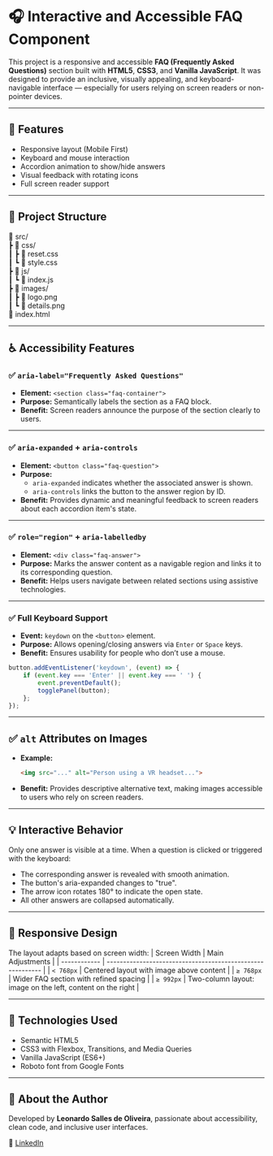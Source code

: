 # 🎧 Interactive and Accessible FAQ Component

This project is a responsive and accessible **FAQ (Frequently Asked Questions)** section built with **HTML5**, **CSS3**, and **Vanilla JavaScript**. It was designed to provide an inclusive, visually appealing, and keyboard-navigable interface — especially for users relying on screen readers or non-pointer devices.

---

## 📌 Features

- Responsive layout (Mobile First)
- Keyboard and mouse interaction
- Accordion animation to show/hide answers
- Visual feedback with rotating icons
- Full screen reader support

---

## 📂 Project Structure

📁 src/
<br>
┣ 📂 css/
<br>
┃ ┣ 📄 reset.css
<br>
┃ ┗ 📄 style.css
<br>
┣ 📂 js/
<br>
┃ ┗ 📄 index.js
<br>
┣ 📂 images/
<br>
┃ ┣ 📄 logo.png
<br>
┃ ┗ 📄 details.png
<br>
📄 index.html

---

## ♿ Accessibility Features

### ✅ `aria-label="Frequently Asked Questions"`
- **Element:** `<section class="faq-container">`
- **Purpose:** Semantically labels the section as a FAQ block.
- **Benefit:** Screen readers announce the purpose of the section clearly to users.

---

### ✅ `aria-expanded` + `aria-controls`
- **Element:** `<button class="faq-question">`
- **Purpose:** 
  - `aria-expanded` indicates whether the associated answer is shown.
  - `aria-controls` links the button to the answer region by ID.
- **Benefit:** Provides dynamic and meaningful feedback to screen readers about each accordion item's state.

---

### ✅ `role="region"` + `aria-labelledby`
- **Element:** `<div class="faq-answer">`
- **Purpose:** Marks the answer content as a navigable region and links it to its corresponding question.
- **Benefit:** Helps users navigate between related sections using assistive technologies.

---

### ✅ Full Keyboard Support
- **Event:** `keydown` on the `<button>` element.
- **Purpose:** Allows opening/closing answers via `Enter` or `Space` keys.
- **Benefit:** Ensures usability for people who don’t use a mouse.

```js
button.addEventListener('keydown', (event) => {
    if (event.key === 'Enter' || event.key === ' ') {
        event.preventDefault();
        togglePanel(button);
    };
});
```

---

## ✅ `alt` Attributes on Images

- **Example:**
  ```html
  <img src="..." alt="Person using a VR headset...">

- **Benefit:** Provides descriptive alternative text, making images accessible to users who rely on screen readers.

---

## 💡 Interactive Behavior
Only one answer is visible at a time. 
When a question is clicked or triggered with the keyboard:
- The corresponding answer is revealed with smooth animation.
- The button's aria-expanded changes to "true".
- The arrow icon rotates 180° to indicate the open state.
- All other answers are collapsed automatically.

---

## 📱 Responsive Design
The layout adapts based on screen width:
| Screen Width | Main Adjustments                                           |
| ------------ | ---------------------------------------------------------- |
| `< 768px`    | Centered layout with image above content                   |
| `≥ 768px`    | Wider FAQ section with refined spacing                     |
| `≥ 992px`    | Two-column layout: image on the left, content on the right |

---

## 🧪 Technologies Used
- Semantic HTML5
- CSS3 with Flexbox, Transitions, and Media Queries
- Vanilla JavaScript (ES6+)
- Roboto font from Google Fonts

---

## 🙋 About the Author

Developed by **Leonardo Salles de Oliveira**, passionate about accessibility, clean code, and inclusive user interfaces.

💼 [LinkedIn](https://www.linkedin.com/in/leonardosalles/)  

